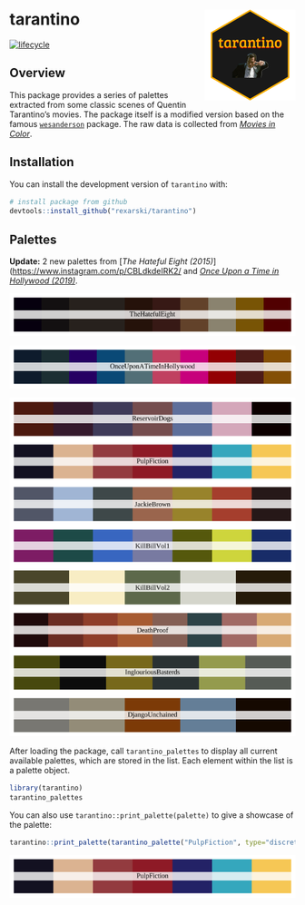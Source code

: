 
<!-- README.md is generated from README.Rmd. Please edit that file -->

# tarantino <img src="man/figures/logo.png" width="160px" align="right" />

<!-- badges: start -->

[![lifecycle](https://img.shields.io/badge/lifecycle-experimental-orange.svg)](https://www.tidyverse.org/lifecycle/#experimental)
<!-- badges: end -->

## Overview

This package provides a series of palettes extracted from some classic
scenes of Quentin Tarantino’s movies. The package itself is a modified
version based on the famous
[`wesanderson`](https://github.com/karthik/wesanderson) package. The raw
data is collected from *[Movies in Color](https://moviesincolor.com)*.

## Installation

You can install the development version of `tarantino` with:

``` r
# install package from github
devtools::install_github("rexarski/tarantino")
```

## Palettes

**Update:** 2 new palettes from \[*The Hateful Eight
(2015)*\](<https://www.instagram.com/p/CBLdkdeIRK2/> and [*Once Upon a
Time in Hollywood (2019)*](https://www.instagram.com/p/B-Pl0PAocL7/).

![img](man/figures/TheHatefulEight.png)

![img](man/figures/OnceUponATimeInHollywood.png)

![img](man/figures/palettes.png)

After loading the package, call `tarantino_palettes` to display all
current available palettes, which are stored in the list. Each element
within the list is a palette object.

``` r
library(tarantino)
tarantino_palettes
```

You can also use `tarantino::print_palette(palette)` to give a showcase
of the palette:

``` r
tarantino::print_palette(tarantino_palette("PulpFiction", type="discrete"))
```

![img](man/figures/PulpFiction.png)
